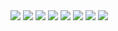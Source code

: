 <img src="https://github.com/Minekar-Rajat/medical-tourism/blob/main/medicaltourism-screenshots/home.png"  />
<img src="https://github.com/Minekar-Rajat/medical-tourism/blob/main/medicaltourism-screenshots/compare.png"  />
<img src="https://github.com/Minekar-Rajat/medical-tourism/blob/main/medicaltourism-screenshots/destination.png"  />
<img src="https://github.com/Minekar-Rajat/medical-tourism/blob/main/medicaltourism-screenshots/country.png"  />
<img src="https://github.com/Minekar-Rajat/medical-tourism/blob/main/medicaltourism-screenshots/centers.png"  />
<img src="https://github.com/Minekar-Rajat/medical-tourism/blob/main/medicaltourism-screenshots/hospital.png"  />
<img src="https://github.com/Minekar-Rajat/medical-tourism/blob/main/medicaltourism-screenshots/treatments.png"  />
<img src="https://github.com/Minekar-Rajat/medical-tourism/blob/main/medicaltourism-screenshots/treatment.png"  />
